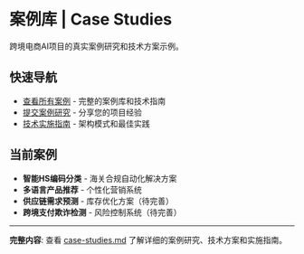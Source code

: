 # 案例库 | Case Studies

跨境电商AI项目的真实案例研究和技术方案示例。

## 快速导航

- [查看所有案例](case-studies.md) - 完整的案例库和技术指南
- [提交案例研究](https://github.com/kangise/CBEC-AI-Hub/issues/new?template=case_study_submission.md) - 分享您的项目经验
- [技术实施指南](technical-guidelines.md) - 架构模式和最佳实践

## 当前案例

- **智能HS编码分类** - 海关合规自动化解决方案
- **多语言产品推荐** - 个性化营销系统
- **供应链需求预测** - 库存优化方案（待完善）
- **跨境支付欺诈检测** - 风险控制系统（待完善）

---

**完整内容**: 查看 [case-studies.md](case-studies.md) 了解详细的案例研究、技术方案和实施指南。
